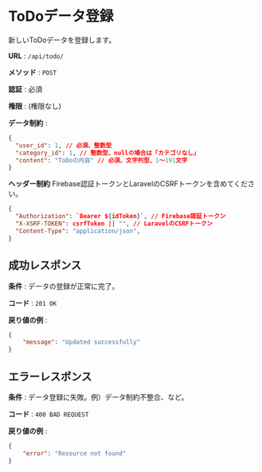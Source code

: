 # ToDoデータ登録

新しいToDoデータを登録します。

**URL** : `/api/todo/`

**メソッド** : `POST`

**認証** : 必須

**権限** : (権限なし)

**データ制約** :

```json
{
  "user_id": 1, // 必須、整数型
  "category_id": 1, // 整数型、nullの場合は「カテゴリなし」
  "content": "ToDoの内容" // 必須、文字列型、1〜191文字
}
```

**ヘッダー制約**
Firebase認証トークンとLaravelのCSRFトークンを含めてください。

```json
{
  "Authorization": `Bearer ${idToken}`, // Firebase認証トークン
  "X-XSRF-TOKEN": csrfToken || "", // LaravelのCSRFトークン
  "Content-Type": "application/json",
}
```

## 成功レスポンス

**条件** : データの登録が正常に完了。

**コード** : `201 OK`

**戻り値の例** :

```json
{
    "message": "Updated successfully"
}
```

## エラーレスポンス

**条件** : データ登録に失敗。例）データ制約不整合、など。

**コード** : `400 BAD REQUEST`

**戻り値の例** :

```json
{
    "error": "Resource not found"
}
```
